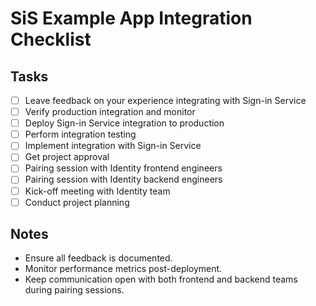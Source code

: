 # SiS Example App Integration Checklist

## Tasks

- [ ] Leave feedback on your experience integrating with Sign-in Service
- [ ] Verify production integration and monitor
- [ ] Deploy Sign-in Service integration to production
- [ ] Perform integration testing
- [ ] Implement integration with Sign-in Service
- [ ] Get project approval
- [ ] Pairing session with Identity frontend engineers
- [ ] Pairing session with Identity backend engineers
- [ ] Kick-off meeting with Identity team
- [ ] Conduct project planning

## Notes
- Ensure all feedback is documented.
- Monitor performance metrics post-deployment.
- Keep communication open with both frontend and backend teams during pairing sessions.